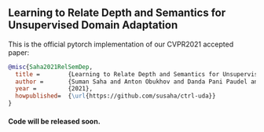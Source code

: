 ## Learning to Relate Depth and Semantics for Unsupervised Domain Adaptation

This is the official pytorch implementation of our CVPR2021 accepted paper:
```BibTeX
@misc{Saha2021RelSemDep,
  title =        {Learning to Relate Depth and Semantics for Unsupervised Domain Adaptation},
  author =       {Suman Saha and Anton Obukhov and Danda Pani Paudel and Menelaos Kanakis and Yuhua Chen and Stamatios Georgoulis and Luc Van Gool},
  year =         {2021},
  howpublished=  {\url{https://github.com/susaha/ctrl-uda}}
}
```

#### Code will be released soon.
